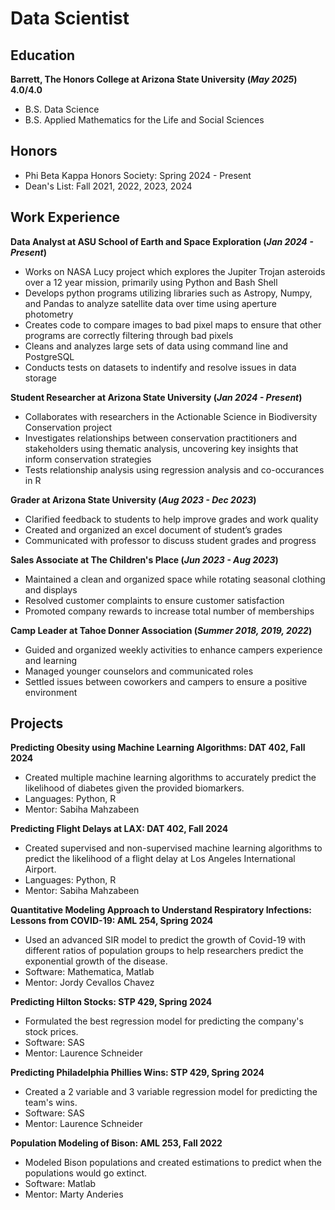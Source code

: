 # Data Scientist

## Education
**Barrett, The Honors College at Arizona State University (_May 2025_) 4.0/4.0**
- B.S. Data Science
- B.S. Applied Mathematics for the Life and Social Sciences
  
## Honors
- Phi Beta Kappa Honors Society: Spring 2024 - Present
- Dean's List: Fall 2021, 2022, 2023, 2024

## Work Experience
**Data Analyst at ASU School of Earth and Space Exploration (_Jan 2024 - Present_)**
- Works on NASA Lucy project which explores the Jupiter Trojan asteroids over a 12 year mission, primarily using Python and Bash Shell
- Develops python programs utilizing libraries such as Astropy, Numpy, and Pandas to analyze satellite data over time using aperture photometry
- Creates code to compare images to bad pixel maps to ensure that other programs are correctly filtering through bad pixels
- Cleans and analyzes large sets of data using command line and PostgreSQL
- Conducts tests on datasets to indentify and resolve issues in data storage

**Student Researcher at Arizona State University (_Jan 2024 - Present_)**
- Collaborates with researchers in the Actionable Science in Biodiversity Conservation project
- Investigates relationships between conservation practitioners and stakeholders using thematic analysis, uncovering key insights that inform conservation strategies
- Tests relationship analysis using regression analysis and co-occurances in R

**Grader at Arizona State University (_Aug 2023 - Dec 2023_)**
- Clarified feedback to students to help improve grades and work quality
- Created and organized an excel document of student’s grades
- Communicated with professor to discuss student grades and progress

**Sales Associate at The Children's Place (_Jun 2023 - Aug 2023_)**
- Maintained a clean and organized space while rotating seasonal clothing and displays
- Resolved customer complaints to ensure customer satisfaction
- Promoted company rewards to increase total number of memberships

**Camp Leader at Tahoe Donner Association (_Summer 2018, 2019, 2022_)**
- Guided and organized weekly activities to enhance campers experience and learning
- Managed younger counselors and communicated roles
- Settled issues between coworkers and campers to ensure a positive environment


## Projects

**Predicting Obesity using Machine Learning Algorithms: DAT 402, Fall 2024**
- Created multiple machine learning algorithms to accurately predict the likelihood of diabetes given the provided biomarkers. 
- Languages: Python, R
- Mentor: Sabiha Mahzabeen

**Predicting Flight Delays at LAX: DAT 402, Fall 2024**
- Created supervised and non-supervised machine learning algorithms to predict the likelihood of a flight delay at Los Angeles International Airport. 
- Languages: Python, R
- Mentor: Sabiha Mahzabeen


**Quantitative Modeling Approach to Understand Respiratory Infections: Lessons from COVID-19: AML 254, Spring 2024**
- Used an advanced SIR model to predict the growth of Covid-19 with different ratios of population groups to help researchers predict the exponential growth of the disease.
- Software: Mathematica, Matlab
- Mentor: Jordy Cevallos Chavez

**Predicting Hilton Stocks: STP 429, Spring 2024**
- Formulated the best regression model for predicting the company's stock prices. 
- Software: SAS
- Mentor: Laurence Schneider


**Predicting Philadelphia Phillies Wins: STP 429, Spring 2024**
- Created a 2 variable and 3 variable regression model for predicting the team's wins.
- Software: SAS
- Mentor: Laurence Schneider


**Population Modeling of Bison: AML 253, Fall 2022**
- Modeled Bison populations and created estimations to predict when the populations would go extinct.
- Software: Matlab
- Mentor: Marty Anderies
